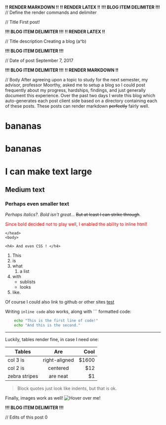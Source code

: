 **!! RENDER MARKDOWN !!**
**!! RENDER LATEX !!**
**!!! BLOG ITEM DELIMITER !!!**
// Define the render commands and delimiter

// Title
First post!

**!!! BLOG ITEM DELIMITER !!!**
**!! RENDER LATEX !!**

// Title description
Creating a blog \(a^b\)

**!!! BLOG ITEM DELIMITER !!!**

// Date of post 
September 7, 2017

**!!! BLOG ITEM DELIMITER !!!**
**!! RENDER MARKDOWN !!**

// Body
After agreeing upon a topic to study for the next semester, my advisor, professor Moorthy, asked me to setup a blog so I could post frequently about my progress, hardships, findings, and just generally document this experience. Over the past two days I wrote this blog which auto-generates each post client side based on a directory containing each of these posts. These posts can render markdown ~~perfectly~~ fairly well.

<h1> bananas </h1>
<html>
<h1> bananas </h1>
</html>

# I can make text large
## Medium text
### Perhaps even smaller text

_Perhaps italics?_. *Bold isn't great...* ~~But at least I can strike through~~.

<span style="color:red"> Since bold decided not to play well, I enabled the ability to inline html! </span>

<html>
	<style>
	h4 {
	  text-align: center;
	  background: #CCCCCC;
	  padding: .2em 1em;
	  border-top: 3px solid #666666;
	  border-bottom: 3px solid #999999;
	}
	</style>

	</head>
	<body>

	<h4> And even CSS ! </h4>
</html>

1. This
2. is
1. what
   1. a list
1. with
   * sublists
   * looks
1. like.

Of course I could also link to github or other sites
 [test](#github.com)

Writing `inline code` also works, along with \`\`\` formatted code:

```bash
	echo "This is the first line of code!"
	echo "And this is the second."
```

---

Luckily, tables render fine, in case I need one:

| Tables        | Are           | Cool  |
| ------------- |:-------------:| -----:|
| col 3 is      | right-aligned | $1600 |
| col 2 is      | centered      |   $12 |
| zebra stripes | are neat      |    $1 |

> Block quotes just look like indents, but that is ok.

Finally, images work as well!
![Hover over me!](https://assets-cdn.github.com/images/modules/logos_page/Octocat.png)

**!!! BLOG ITEM DELIMITER !!!**

// Edits of this post
0
